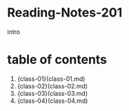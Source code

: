 # Reading-Notes-201

intro

# table of contents

1. {class-01}(class-01.md)
2. {class-02}(class-02.md)
3. {class-03}(class-03.md)
4. {class-04}(class-04.md)
